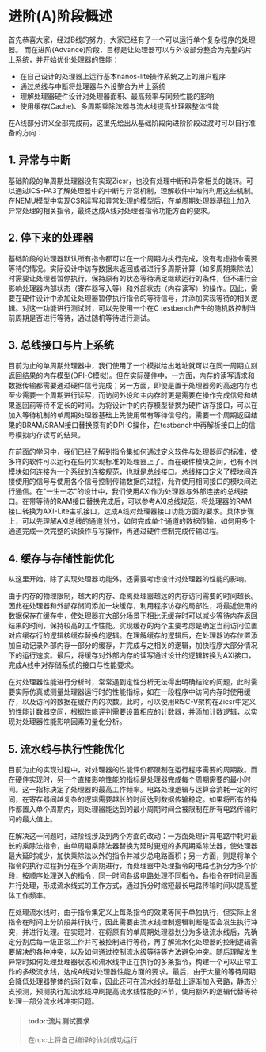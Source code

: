 # 进阶(A)阶段概述

首先恭喜大家，经过B线的努力，大家已经有了一个可以运行单个复杂程序的处理器。
而在进阶(Advance)阶段，目标是让处理器可以与外设部分整合为完整的片上系统，并开始优化处理器的性能：
* 在自己设计的处理器上运行基本nanos-lite操作系统之上的用户程序
* 通过总线与中断将处理器与外设整合为片上系统
* 理解处理器硬件设计对处理器面积、最高频率与同频性能的影响
* 使用缓存(Cache)、多周期乘除法器与流水线提高处理器整体性能

在A线部分讲义全部完成前，这里先给出从基础阶段向进阶阶段过渡时可以自行准备的方向：

## 1. 异常与中断

基础阶段的单周期处理器没有实现Zicsr，也没有处理中断和异常相关的跳转。可以通过ICS-PA3了解处理器中的中断与异常机制，理解软件中如何利用这些机制。在NEMU模型中实现CSR读写和异常处理的模型后，在单周期处理器基础上加入异常处理的相关指令，最终达成A线对处理器指令功能方面的要求。

## 2. 停下来的处理器

基础阶段的处理器默认所有指令都可以在一个周期内执行完成，没有考虑指令需要等待的情况。实际设计中访存数据未返回或者进行多周期计算（如多周期乘除法）时需要让处理器暂停执行，保持原有的状态等待满足继续运行的条件，但不进行会影响处理器内部状态（寄存器写入等）和外部状态（内存读写）的操作。因此，需要在硬件设计中添加让处理器暂停执行指令的等待信号，并添加实现等待的相关逻辑。对这一功能进行测试时，可以先使用一个在C testbench产生的随机数控制当前周期是否进行等待，通过随机等待进行测试。

## 3. 总线接口与片上系统

目前为止的单周期处理器中，我们使用了一个模拟给出地址就可以在同一周期立刻返回结果的内存模型(DPI-C模拟)。但在实际硬件中，一方面，内存的读写请求和数据传输都需要通过硬件信号完成；另一方面，即使是置于处理器旁的高速内存也至少需要一个周期进行读写，而访问外设和主内存时更是需要在操作完成信号和结果返回前等待不定长的时间。为将设计中的内存模型替换为硬件访存接口，可以在加入等待机制的单周期处理器基础上先使用带有等待信号的，需要一个周期返回结果的BRAM/SRAM接口替换原有的DPI-C操作，在testbench中再解析接口上的信号模拟内存读写的结果。

在前面的学习中，我们已经了解到指令集如何通过定义软件与处理器间的标准，使多样的软件可以运行在任何实现标准的处理器上了。而在硬件模块之间，也有不同模块如何连接为一个系统的连接规范，也就是总线接口。总线接口定义了模块间连接使用的信号与使用各个信号控制传输数据的过程，允许使用相同接口的模块间进行通信。在"一生一芯"的设计中，我们使用AXI作为处理器与外部连接的总线接口。在带等待的RAM接口替换完成后，可以参考AXI总线规范，将处理器的RAM接口转换为AXI-Lite主机接口，达成A线对处理器接口功能方面的要求。具体步骤上，可以先理解AXI总线的通道划分，如何完成单个通道的数据传输，如何用多个通道完成一次完整的读操作与写操作，再通过硬件控制完成传输过程。

## 4. 缓存与存储性能优化

从这里开始，除了实现处理器功能外，还需要考虑设计对处理器的性能的影响。

由于内存的物理限制，越大的内存、距离处理器越远的内存访问需要的时间越长。因此在处理器和外部存储间添加一块缓存，利用程序访存的局部性，将最近使用的数据保存在缓存中，使处理器在大部分场景下相比无缓存时可以减少等待内存返回结果的时间，保持较高的工作性能。实现缓存的两个主要考虑是确定当前访问位置对应缓存行的逻辑核缓存替换的逻辑。在理解缓存的逻辑后，在处理器访存位置添加自动记录外部内存一部分的缓存，并完成与之相关的逻辑，加快程序大部分情况下的运行速度。最后，将缓存对外部内存的读写通过设计的逻辑转换为AXI接口，完成A线中对存储系统的接口与性能要求。

在对处理器性能进行分析时，常常遇到定性分析无法得出明确结论的问题，此时需要实际仿真或测量处理器运行时的性能指标，如在一段程序中访问内存时使用缓存，以及访问的数据在缓存内的次数。此时，可以使用RISC-V架构在Zicsr中定义的性能计数器空间，根据性能评判需要设置相应的计数器，并添加计数逻辑，以实现对处理器性能影响因素的量化分析。

## 5. 流水线与执行性能优化

目前为止的实现过程中，对处理器的性能评价都限制在运行程序需要的周期数。而在硬件实现时，另一个直接影响性能的指标是处理器完成每个周期需要的最小时间。这一指标决定了处理器的最高工作频率。电路处理逻辑与运算会消耗一定的时间，在寄存器间越复杂的逻辑需要越长的时间达到数据传输稳定。如果将所有的操作都置入单个周期内，则处理器能达到的最小周期时间会被限制在所有电路传输时间的最大值上。

在解决这一问题时，进阶线涉及到两个方面的改动：一方面处理计算电路中耗时最长的乘除法指令，由单周期乘除法器替换为延时更短的多周期乘除法器，使处理器最大延时减少，加快乘除法以外的指令并减少总电路面积；另一方面，则是将单个指令的执行过程拆分在多个周期进行，而处理器中处理指令的电路也拆分为多个阶段，按顺序处理送入的指令，同一时间各级电路处理不同指令，各指令在时间层面并行处理，形成流水线式的工作方式，通过拆分时缩短最长电路传输时间以提高整体工作频率。

在处理流水线时，由于指令集定义上每条指令的效果等同于单独执行，但实际上各指令在时间上分阶段并行执行，因此需要由流水线控制逻辑判断是否会发生执行冲突，并进行处理。在实现时，在将原有的单周期处理器划分为多级流水线后，先确定分割后每一级正常工作并可被控制进行等待，再了解流水化处理器的控制逻辑需要解决的各种冲突，以及如何通过控制流水级等待等方法避免冲突。随后理解发生异常时如何处理处理器状态和流水线中正在执行的多条指令，构建一个可以正常工作的多级流水线，达成A线对处理器性能方面的要求。最后，由于大量的等待周期会降低处理器整体的运行效率，因此还可在流水线的基础上逐渐加入旁路，静态分支预测，预测执行加流水线冲刷提高流水线性能的环节，使用额外的逻辑代替等待处理一部分流水线冲突问题。


> #### todo::流片测试要求
> 在npc上将自己编译的仙剑成功运行